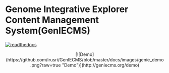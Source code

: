 Genome Integrative Explorer Content Management System(GenIECMS)
=======
[![readthedocs](https://readthedocs.org/projects/geniecms/badge/?version=latest "readthedocs")](http://geniecms.readthedocs.io/en/latest/installation_updates.html)

<center>[![Demo](https://github.com/irusri/GenIECMS/blob/master/docs/images/genie_demo.png?raw=true "Demo")](http://geniecms.org/demo)</center>






